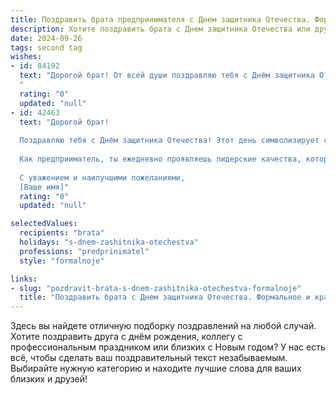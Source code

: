 ```yaml
---
title: Поздравить брата предпринимателя с Днем защитника Отечества. Формальное и красивое
description: Хотите поздравить брата с Днем защитника Отечества или другим праздником? Наш ИИ создаст незабываемое поздравление, а вы обязательно выделитесь среди других.  
date: 2024-09-26
tags: second tag
wishes:
- id: 84192
  text: "Дорогой брат! От всей души поздравляю тебя с Днём защитника Отечества!  Твой  трудолюбие и предприимчивость – это тоже вклад в процветание нашей страны. Желаю тебе успехов во всех начинаниях, крепкого здоровья, благополучия и семейного счастья. Пусть  твои  бизнес-проекты  приносят  только  успех, а  жизнь  будет  наполнена  радостью  и  уверенностью  в  будущем. С праздником!
  "
  rating: "0"
  updated: "null"
- id: 42463
  text: "Дорогой брат!
  
  Поздравляю тебя с Днём защитника Отечества! Этот день символизирует силу, мужество и преданность родной земле. Ваша способность стойко преодолевать трудности и принимать смелые решения вдохновляет окружающих.
  
  Как предприиматель, ты ежедневно проявляешь лидерские качества, которые служат надежной защитой для твоей команды и дела. Желаю тебе здоровья, уверенности в своих силах и новых больших достижений на профессиональном поприще. Пусть каждый успешный шаг приносит удовлетворение и радость.
  
  С уважением и наилучшими пожеланиями,
  [Ваше имя]"
  rating: "0"
  updated: "null"

selectedValues:
  recipients: "brata"
  holidays: "s-dnem-zashitnika-otechestva"
  professions: "predprinimatel"
  style: "formalnoje"

links:
- slug: "pozdravit-brata-s-dnem-zashitnika-otechestva-formalnoje"
  title: "Поздравить брата с Днем защитника Отечества. Формальное и красивое"
---
```


Здесь вы найдете отличную подборку поздравлений на любой случай.
Хотите поздравить друга с днём рождения, коллегу с профессиональным праздником или близких с Новым годом? У нас есть всё, чтобы сделать ваш поздравительный текст незабываемым. Выбирайте нужную категорию и находите лучшие слова для ваших близких и друзей!
